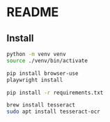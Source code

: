 # README

## Install

```bash
python -m venv venv
source ./venv/bin/activate

pip install browser-use
playwright install

pip install -r requirements.txt

brew install tesseract
sudo apt install tesseract-ocr
```